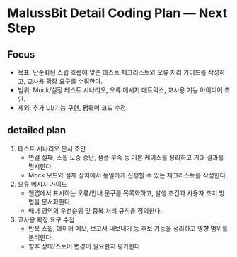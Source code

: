 # MalussBit Detail Coding Plan — Next Step

## Focus
- 목표: 단순화된 스윕 흐름에 맞춘 테스트 체크리스트와 오류 처리 가이드를 작성하고, 교사용 확장 요구를 수집한다.
- 범위: Mock/실장 테스트 시나리오, 오류 메시지 매트릭스, 교사용 기능 아이디어 초안.
- 제외: 추가 UI/기능 구현, 펌웨어 코드 수정.

## detailed plan
1. 테스트 시나리오 문서 초안
   - 연결 실패, 스윕 도중 중단, 샘플 부족 등 기본 케이스를 정리하고 기대 결과를 명시한다.
   - Mock 모드와 실제 장치에서 동일하게 진행할 수 있는 체크리스트를 작성한다.
2. 오류 메시지 가이드
   - 웹앱에서 표시하는 오류/안내 문구를 목록화하고, 발생 조건과 사용자 조치 방법을 문서화한다.
   - 배너 영역의 우선순위 및 중복 처리 규칙을 정의한다.
3. 교사용 확장 요구 수집
   - 반복 스윕, 데이터 메모, 보고서 내보내기 등 후보 기능을 정리하고 영향 범위를 분석한다.
   - 향후 상태/스토어 변경이 필요한지 평가한다.
